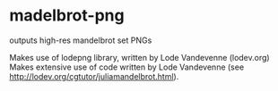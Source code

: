 # madelbrot-png
outputs high-res mandelbrot set PNGs

Makes use of lodepng library, written by Lode Vandevenne (lodev.org)
Makes extensive use of code written by Lode Vandevenne (see http://lodev.org/cgtutor/juliamandelbrot.html). 
